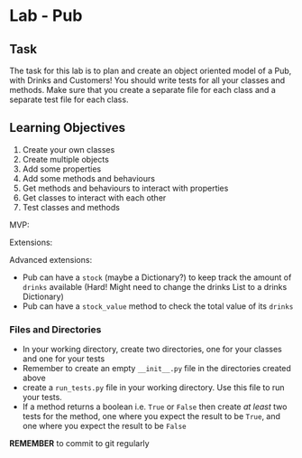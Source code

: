 # Lab - Pub

## Task

The task for this lab is to plan and create an object oriented model of a Pub, with Drinks and Customers! You should write tests for all your classes and methods. Make sure that you create a separate file for each class and a separate test file for each class.

## Learning Objectives

1. Create your own classes
2. Create multiple objects
3. Add some properties
4. Add some methods and behaviours
5. Get methods and behaviours to interact with properties
6. Get classes to interact with each other
7. Test classes and methods

MVP:

  <!-- - A `Pub` should have a `name`, a `till`, and a collection of `drinks` - done-->
  <!-- - A `Drink` should have a `name`, and a `price` - done -->
  <!-- - A `Customer` should have a `name`, and a `wallet`  - done -->
  <!-- - A `Customer` should be able to buy a `Drink` from the `Pub`, reducing the money in its `wallet` and increasing the money in the `Pub`'s `till` - done-->

Extensions:

  <!-- - Add an `age` to the `Customer`. Make sure the `Pub` checks the `age` before serving the `Customer`. - done -->
  <!-- - Add `alcohol_level` to the Drink, and a `drunkenness` level to the `Customer`. Every time a `Customer` buys a drink, the `drunkenness` level should go up by the `alcohol_level`. - done -->
  <!-- - `Pub` should refuse service above a certain level of `drunkenness`! - done -->

Advanced extensions:

  <!-- - Create a `Food` class, that has a `name`, `price` and `rejuvenation_level`. Each time a `Customer` buys `Food`, their `drunkenness` should go down by the `rejuvenation_level` - done -->
  - Pub can have a `stock` (maybe a Dictionary?) to keep track the amount of `drinks` available (Hard! Might need to change the drinks List to a drinks Dictionary)
  - Pub can have a `stock_value` method to check the total value of its `drinks`

### Files and Directories

  - In your working directory, create two directories, one for your classes and one for your tests
  - Remember to create an empty `__init__.py` file in the directories created above
  - create a `run_tests.py` file in your working directory. Use this file to run your tests.
  - If a method returns a boolean i.e. `True` or `False` then create _at least_ two tests for the method, one where you expect the result to be `True`, and one where you expect the result to be `False`

**REMEMBER** to commit to git regularly